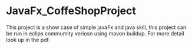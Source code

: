 # JavaFx_CoffeShopProject
This project is a show case of simple javaFx and java skill, this project can be run in eclips commumity veriosn using mavon buildup. For more detail look up in the pdf.
